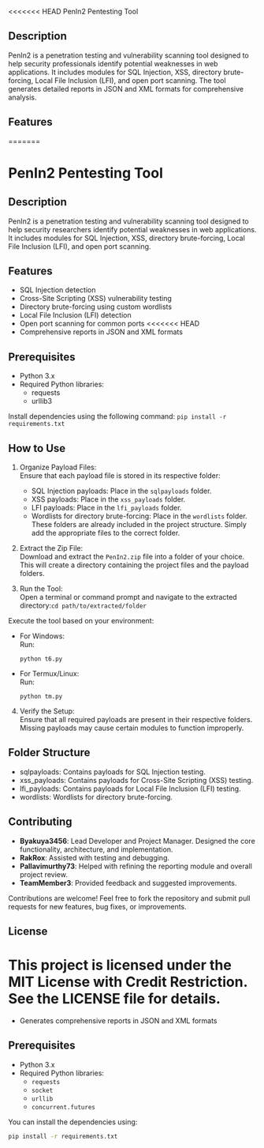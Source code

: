 <<<<<<< HEAD
PenIn2 Pentesting Tool

Description
-----------
PenIn2 is a penetration testing and vulnerability scanning tool designed to help security professionals identify potential weaknesses in web applications. It includes modules for SQL Injection, XSS, directory brute-forcing, Local File Inclusion (LFI), and open port scanning. The tool generates detailed reports in JSON and XML formats for comprehensive analysis.

Features
--------
=======
# PenIn2 Pentesting Tool

## Description
PenIn2 is a penetration testing and vulnerability scanning tool designed to help security researchers identify potential weaknesses in web applications. It includes modules for SQL Injection, XSS, directory brute-forcing, Local File Inclusion (LFI), and open port scanning.

## Features

- SQL Injection detection
- Cross-Site Scripting (XSS) vulnerability testing
- Directory brute-forcing using custom wordlists
- Local File Inclusion (LFI) detection
- Open port scanning for common ports
<<<<<<< HEAD
- Comprehensive reports in JSON and XML formats

Prerequisites
-------------
- Python 3.x
- Required Python libraries:
  - requests
  - urllib3

Install dependencies using the following command: `pip install -r requirements.txt`


How to Use
----------
1. Organize Payload Files:  
   Ensure that each payload file is stored in its respective folder:
   - SQL Injection payloads: Place in the `sqlpayloads` folder.
   - XSS payloads: Place in the `xss_payloads` folder.
   - LFI payloads: Place in the `lfi_payloads` folder.
   - Wordlists for directory brute-forcing: Place in the `wordlists` folder.  
   These folders are already included in the project structure. Simply add the appropriate files to the correct folder.

2. Extract the Zip File:  
   Download and extract the `PenIn2.zip` file into a folder of your choice. This will create a directory containing the project files and the payload folders.

3. Run the Tool:  
   Open a terminal or command prompt and navigate to the extracted directory:`cd path/to/extracted/folder`

Execute the tool based on your environment:
- For Windows:  
  Run:
  ```
  python t6.py
  ```
- For Termux/Linux:  
  Run:
  ```
  python tm.py
  ```

4. Verify the Setup:  
Ensure that all required payloads are present in their respective folders. Missing payloads may cause certain modules to function improperly.

Folder Structure
----------------
- sqlpayloads: Contains payloads for SQL Injection testing.
- xss_payloads: Contains payloads for Cross-Site Scripting (XSS) testing.
- lfi_payloads: Contains payloads for Local File Inclusion (LFI) testing.
- wordlists: Wordlists for directory brute-forcing.

Contributing
------------
- **Byakuya3456**: Lead Developer and Project Manager. Designed the core functionality, architecture, and implementation.
- **RakRox**: Assisted with testing and debugging.
- **Pallavimurthy73**: Helped with refining the reporting module and overall project review.
- **TeamMember3**: Provided feedback and suggested improvements.

Contributions are welcome! Feel free to fork the repository and submit pull requests for new features, bug fixes, or improvements.


License
-------
This project is licensed under the MIT License with Credit Restriction. See the LICENSE file for details.
=======
- Generates comprehensive reports in JSON and XML formats

## Prerequisites
- Python 3.x
- Required Python libraries:
  - `requests`
  - `socket`
  - `urllib`
  - `concurrent.futures`

You can install the dependencies using:
```bash
pip install -r requirements.txt

